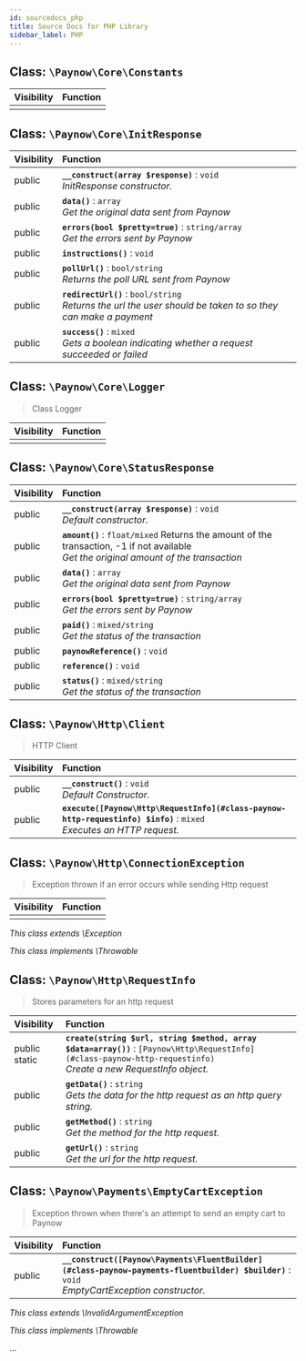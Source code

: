 ```yaml
---
id: sourcedocs_php
title: Source Docs for PHP Library
sidebar_label: PHP
---
```


## Class: `\Paynow\Core\Constants`

| Visibility | Function |
|:-----------|:---------|
|||

## Class: `\Paynow\Core\InitResponse`

| Visibility | Function |
|:-----------|:---------|
| public | **`__construct(array $response)`** : `void`<br />*InitResponse constructor.* |
| public | **`data()`** : `array`<br />*Get the original data sent from Paynow* |
| public | **`errors(bool $pretty=true)`** : `string/array`<br />*Get the errors sent by Paynow* |
| public | **`instructions()`** : `void` |
| public | **`pollUrl()`** : `bool/string`<br />*Returns the poll URL sent from Paynow* |
| public | **`redirectUrl()`** : `bool/string`<br />*Returns the url the user should be taken to so they can make a payment* |
| public | **`success()`** : `mixed`<br />*Gets a boolean indicating whether a request succeeded or failed* |

## Class: `\Paynow\Core\Logger`

> Class Logger

| Visibility | Function |
|:-----------|:---------|
|||

## Class: `\Paynow\Core\StatusResponse`

| Visibility | Function |
|:-----------|:---------|
| public | **`__construct(array $response)`** : `void`<br />*Default constructor.* |
| public | **`amount()`** : `float/mixed` Returns the amount of the transaction, -1 if not available<br />*Get the original amount of the transaction* |
| public | **`data()`** : `array`<br />*Get the original data sent from Paynow* |
| public | **`errors(bool $pretty=true)`** : `string/array`<br />*Get the errors sent by Paynow* |
| public | **`paid()`** : `mixed/string`<br />*Get the status of the transaction* |
| public | **`paynowReference()`** : `void` |
| public | **`reference()`** : `void` |
| public | **`status()`** : `mixed/string`<br />*Get the status of the transaction* |

## Class: `\Paynow\Http\Client`

> HTTP Client

| Visibility | Function |
|:-----------|:---------|
| public | **`__construct()`** : `void`<br />*Default Constructor.* |
| public | **`execute([Paynow\Http\RequestInfo](#class-paynow-http-requestinfo) $info)`** : `mixed`<br />*Executes an HTTP request.* |

## Class: `\Paynow\Http\ConnectionException`

> Exception thrown if an error occurs while sending Http request

| Visibility | Function |
|:-----------|:---------|
|||

*This class extends \Exception*

*This class implements \Throwable*

## Class: `\Paynow\Http\RequestInfo`

> Stores parameters for an http request

| Visibility | Function |
|:-----------|:---------|
| public static | **`create(string $url, string $method, array $data=array())`** : `[Paynow\Http\RequestInfo](#class-paynow-http-requestinfo)`<br />*Create a new RequestInfo object.* |
| public | **`getData()`** : `string`<br />*Gets the data for the http request as an http query string.* |
| public | **`getMethod()`** : `string`<br />*Get the method for the http request.* |
| public | **`getUrl()`** : `string`<br />*Get the url for the http request.* |

## Class: `\Paynow\Payments\EmptyCartException`

> Exception thrown when there's an attempt to send an empty cart to Paynow

| Visibility | Function |
|:-----------|:---------|
| public | **`__construct([Paynow\Payments\FluentBuilder](#class-paynow-payments-fluentbuilder) $builder)`** : `void`<br />*EmptyCartException constructor.* |

*This class extends \InvalidArgumentException*

*This class implements \Throwable*

...

